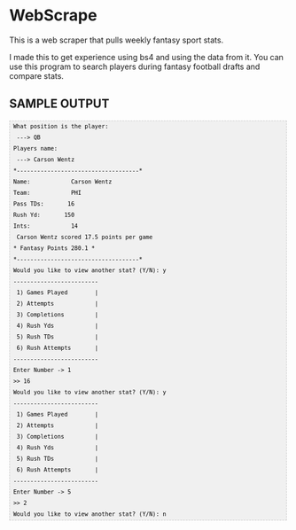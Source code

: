# WebScrape
This is a web scraper that pulls weekly fantasy sport stats. 

I made this to get experience using bs4 and using the data from it. 
You can use this program to search players during fantasy football drafts 
and compare stats. 

<h2>SAMPLE OUTPUT</h2>

<pre  style="font-family:arial;font-size:12px;border:1px dashed #CCCCCC;width:99%;height:auto;overflow:auto;background:#f0f0f0;;background-image:URL(http://2.bp.blogspot.com/_z5ltvMQPaa8/SjJXr_U2YBI/AAAAAAAAAAM/46OqEP32CJ8/s320/codebg.gif);padding:0px;color:#000000;text-align:left;line-height:20px;"><code style="color:#000000;word-wrap:normal;"> What position is the player:   
  ---&gt; QB  
 Players name:   
  ---&gt; Carson Wentz  
 *------------------------------------*  
 Name:            Carson Wentz   
 Team:            PHI   
 Pass TDs:       16   
 Rush Yd:       150   
 Ints:            14   
  Carson Wentz scored 17.5 points per game  
 * Fantasy Points 280.1 *  
 *------------------------------------*  
 Would you like to view another stat? (Y/N): y  
 -------------------------  
  1) Games Played        |  
  2) Attempts            |  
  3) Completions         |  
  4) Rush Yds            |  
  5) Rush TDs            |  
  6) Rush Attempts       |  
 -------------------------  
 Enter Number -&gt; 1  
 &gt;&gt; 16  
 Would you like to view another stat? (Y/N): y  
 -------------------------  
  1) Games Played        |  
  2) Attempts            |  
  3) Completions         |  
  4) Rush Yds            |  
  5) Rush TDs            |  
  6) Rush Attempts       |  
 -------------------------  
 Enter Number -&gt; 5  
 &gt;&gt; 2  
 Would you like to view another stat? (Y/N): n  
</code></pre>
